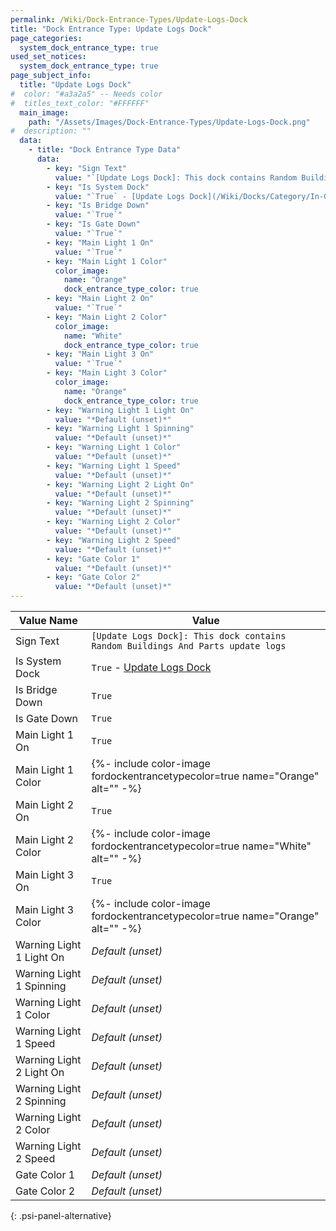 ```yaml
---
permalink: /Wiki/Dock-Entrance-Types/Update-Logs-Dock
title: "Dock Entrance Type: Update Logs Dock"
page_categories:
  system_dock_entrance_type: true
used_set_notices:
  system_dock_entrance_type: true
page_subject_info:
  title: "Update Logs Dock"
#  color: "#a3a2a5" -- Needs color
#  titles_text_color: "#FFFFFF"
  main_image:
    path: "/Assets/Images/Dock-Entrance-Types/Update-Logs-Dock.png"
#  description: ""
  data:
    - title: "Dock Entrance Type Data"
      data:
        - key: "Sign Text"
          value: "`[Update Logs Dock]: This dock contains Random Buildings And Parts update logs`"
        - key: "Is System Dock"
          value: "`True` - [Update Logs Dock](/Wiki/Docks/Category/In-Game#update-logs-dock)"
        - key: "Is Bridge Down"
          value: "`True`"
        - key: "Is Gate Down"
          value: "`True`"
        - key: "Main Light 1 On"
          value: "`True`"
        - key: "Main Light 1 Color"
          color_image:
            name: "Orange"
            dock_entrance_type_color: true
        - key: "Main Light 2 On"
          value: "`True`"
        - key: "Main Light 2 Color"
          color_image:
            name: "White"
            dock_entrance_type_color: true
        - key: "Main Light 3 On"
          value: "`True`"
        - key: "Main Light 3 Color"
          color_image:
            name: "Orange"
            dock_entrance_type_color: true
        - key: "Warning Light 1 Light On"
          value: "*Default (unset)*"
        - key: "Warning Light 1 Spinning"
          value: "*Default (unset)*"
        - key: "Warning Light 1 Color"
          value: "*Default (unset)*"
        - key: "Warning Light 1 Speed"
          value: "*Default (unset)*"
        - key: "Warning Light 2 Light On"
          value: "*Default (unset)*"
        - key: "Warning Light 2 Spinning"
          value: "*Default (unset)*"
        - key: "Warning Light 2 Color"
          value: "*Default (unset)*"
        - key: "Warning Light 2 Speed"
          value: "*Default (unset)*"
        - key: "Gate Color 1"
          value: "*Default (unset)*"
        - key: "Gate Color 2"
          value: "*Default (unset)*"
---
```




| Value Name               | Value |
|-|-|
| Sign Text                | `[Update Logs Dock]: This dock contains Random Buildings And Parts update logs` |
| Is System Dock           | `True` - [Update Logs Dock](/Wiki/Docks/Category/In-Game#update-logs-dock) |
| Is Bridge Down           | `True` |
| Is Gate Down             | `True` |
| Main Light 1 On          | `True` |
| Main Light 1 Color       | {%- include color-image fordockentrancetypecolor=true name="Orange" alt="" -%} |
| Main Light 2 On          | `True` |
| Main Light 2 Color       | {%- include color-image fordockentrancetypecolor=true name="White" alt="" -%} |
| Main Light 3 On          | `True` |
| Main Light 3 Color       | {%- include color-image fordockentrancetypecolor=true name="Orange" alt="" -%} |
| Warning Light 1 Light On | *Default (unset)* |
| Warning Light 1 Spinning | *Default (unset)* |
| Warning Light 1 Color    | *Default (unset)* |
| Warning Light 1 Speed    | *Default (unset)* |
| Warning Light 2 Light On | *Default (unset)* |
| Warning Light 2 Spinning | *Default (unset)* |
| Warning Light 2 Color    | *Default (unset)* |
| Warning Light 2 Speed    | *Default (unset)* |
| Gate Color 1             | *Default (unset)* |
| Gate Color 2             | *Default (unset)* |
{: .psi-panel-alternative}

<img class="dock-entrance-type-image" src="/RBAP-Wiki/Assets/Images/Dock-Entrance-Types/Update-Logs-Dock.png" alt="">